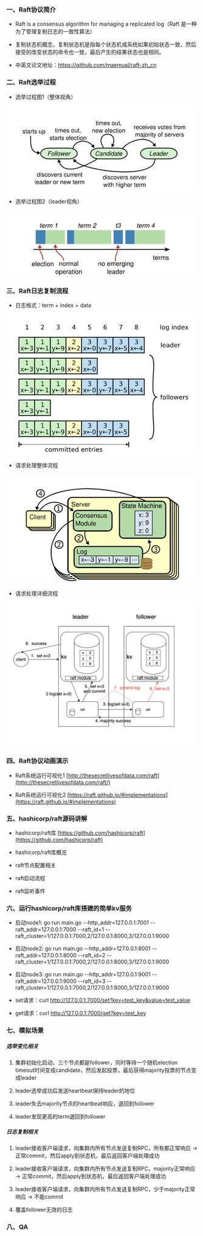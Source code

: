 ### 一、Raft协议简介

* Raft is a consensus algorithm for managing a replicated log（Raft 是一种为了管理复制日志的一致性算法）

* 复制状态机概念，复制状态机是指每个状态机或系统如果初始状态一致，然后接受的改变状态的命令也一致，最后产生的结果状态也是相同。

* 中英文论文地址：https://github.com/maemual/raft-zh_cn


### 二、Raft选举过程

* 选举过程图1（整体视角）

![选举流程](./image/election.png)

* 选举过程图2（leader视角）

![选举流程2](./image/election_timeout.jpeg)

### 三、Raft日志复制流程

* 日志格式：term + index + data

![日志流程](./image/log_replicate.jpg)

* 请求处理整体流程

![日志流程](./image/machine_state.png)

* 请求处理详细流程

![日志流程](./image/request_process.png)

### 四、Raft协议动画演示

* Raft系统运行可视化1 [http://thesecretlivesofdata.com/raft](http://thesecretlivesofdata.com/raft/)

* Raft系统运行可视化2 [https://raft.github.io/#implementations](https://raft.github.io/#implementations)

### 五、hashicorp/raft源码讲解

* hashicorp/raft库 [https://github.com/hashicorp/raft](https://github.com/hashicorp/raft)

* hashicorp/raft库概览

* raft节点配置相关

* raft启动流程

* raft监听事件

### 六、运行hashicorp/raft库搭建的简单kv服务

* 启动node1: go run main.go --http_addr=127.0.0.1:7001 --raft_addr=127.0.0.1:7000 --raft_id=1 --raft_cluster=1/127.0.0.1:7000,2/127.0.0.1:8000,3/127.0.0.1:9000

* 启动node2: go run main.go --http_addr=127.0.0.1:8001 --raft_addr=127.0.0.1:8000 --raft_id=2 --raft_cluster=1/127.0.0.1:7000,2/127.0.0.1:8000,3/127.0.0.1:9000

* 启动node3: go run main.go --http_addr=127.0.0.1:9001 --raft_addr=127.0.0.1:9000 --raft_id=3 --raft_cluster=1/127.0.0.1:7000,2/127.0.0.1:8000,3/127.0.0.1:9000

* set请求：curl http://127.0.0.1:7000/set?key=test_key&value=test_value

* get请求：curl http://127.0.0.1:7000/get?key=test_key

### 七、模拟场景

##### 选举变化相关

1. 集群初始化启动，三个节点都是follower，同时等待一个随机election timeout时间变成candidate，然后发起投票，最后获得majority投票的节点变成leader

2. leader选举成功后发送heartbeat保持leader的地位

3. leader失去majority节点的heartbeat响应，退回到follower

4. leader发现更高的term退回到follower

##### 日志复制相关

1. leader接收客户端请求，向集群内所有节点发送复制RPC，所有都正常响应 -> 正常commit，然后apply到状态机，最后返回客户端处理成功

2. leader接收客户端请求，向集群内所有节点发送复制RPC，majority正常响应 -> 正常commit，然后apply到状态机，最后返回客户端处理成功

3. leader接收客户端请求，向集群内所有节点发送复制RPC，少于majority正常响应 -> 不能commit

4. 覆盖follower无效的日志

### 八、QA

